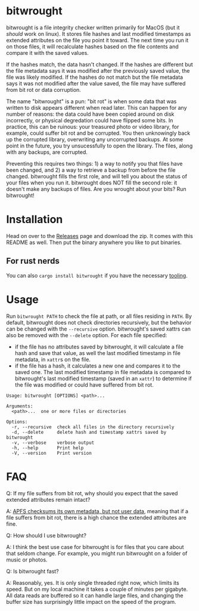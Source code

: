 # bitwrought

bitwrought is a file integrity checker written primarily for MacOS (but it _should_ work on linux). It stores file hashes and last modified timestamps as extended attributes on the file you point it toward. The next time you run it on those files, it will recalculate hashes based on the file contents and compare it with the saved values.

If the hashes match, the data hasn't changed. If the hashes are different but the file metadata says it was modified after the previously saved value, the file was likely modified. If the hashes do not match but the file metadata says it was not modified after the value saved, the file may have suffered from bit rot or data corruption.

The name "bitwrought" is a pun: "bit rot" is when some data that was written to disk appears different when read later. This can happen for any number of reasons: the data could have been copied around on disk incorrectly, or physical degredation could have flipped some bits. In practice, this can be ruinous: your treasured photo or video library, for example, could suffer bit rot and be corrupted. You then unknowingly back up the corrupted library, overwriting any uncorrupted backups. At some point in the future, you try unsucessfully to open the library. The files, along with any backups, are corrupted.

Preventing this requires two things: 1) a way to notify you that files have been changed, and 2) a way to retrieve a backup from before the file changed. bitwrought fills the first role, and will tell you about the status of your files when you run it. bitwrought does NOT fill the second role: it doesn't make any backups of files. Are you wrought about your bits? Run bitwrought!

# Installation

Head on over to the [Releases](https://github.com/dslittle22/bitwrought/releases) page and download the zip. It comes with this README as well. Then put the binary anywhere you like to put binaries.

## For rust nerds

You can also `cargo install bitwrought` if you have the necessary [tooling](https://www.rust-lang.org/tools/install).

# Usage

Run `bitwrought PATH` to check the file at path, or all files residing in `PATH`. By default, bitwrought does not check directories recursively, but the behavior can be changed with the `--recursive` option. bitwrought's saved xattrs can also be removed with the `--delete` option. For each file specified:

- if the file has no attributes saved by bitwrought, it will calculate a file hash and save that value, as well the last modified timestamp in file metadata, in `xattr`s on the file.
- if the file has a hash, it calculates a new one and compares it to the saved one. The last modified timestamp in file metadata is compared to bitwrought's last modified timestamp (saved in an `xattr`) to determine if the file was modified or could have suffered from bit rot.

```
Usage: bitwrought [OPTIONS] <path>...

Arguments:
  <path>...  one or more files or directories

Options:
  -r, --recursive  check all files in the directory recursively
  -d, --delete     delete hash and timestamp xattrs saved by bitwrought
  -v, --verbose    verbose output
  -h, --help       Print help
  -V, --version    Print version
```

# FAQ

Q: If my file suffers from bit rot, why should you expect that the saved extended attributes remain intact?

A: [APFS checksums its own metadata, but not user data](https://arstechnica.com/gadgets/2016/06/a-zfs-developers-analysis-of-the-good-and-bad-in-apples-new-apfs-file-system/3/), meaning that if a file suffers from bit rot, there is a high chance the extended attributes are fine.

Q: How should I use bitwrought?

A: I think the best use case for bitwrought is for files that you care about that seldom change. For example, you might run bitwrought on a folder of music or photos.

Q: Is bitwrought fast?

A: Reasonably, yes. It is only single threaded right now, which limits its speed. But on my local machine it takes a couple of minutes per gigabyte. All data reads are buffered so it can handle large files, and changing the buffer size has surprisingly little impact on the speed of the program.

